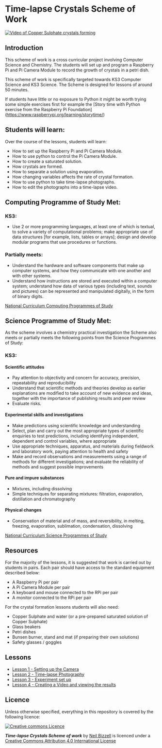 # Time-lapse Crystals Scheme of Work

[![Video of Copper Sulphate crystals forming](http://img.youtube.com/vi/SYl7JsgNdz4/0.jpg)](https://www.youtube.com/watch?v=SYl7JsgNdz4)



## Introduction
This scheme of work is a cross curricular project involving Computer Science and Chemistry. The students will set up and program a Raspberry Pi and Pi Camera Module to record the growth of crystals in a petri dish.

This scheme of work is specifically targeted towards KS3 Computer Science and KS3 Science. The Scheme is designed for lessons of around 50 minutes. 

If students have little or no exposure to Python it might be worth trying some simple exercises first for example the [Story time with Python exercise from the Raspberry Pi Foundation]
(https://www.raspberrypi.org/learning/storytime/)

## Students will learn:
Over the course of the lessons, students will learn:
- How to set up the Raspberry Pi and Pi Camera Module.
- How to use python to control the Pi Camera Module.
- How to create a saturated solution.
- How crystals are formed.
- How to separate a solution using evaporation.
- How changing variables affects the rate of crystal formation.
- How to use python to take time-lapse photographs.
- How to edit the photographs into a time-lapse video.

## Computing Programme of Study Met:
### KS3:
- Use 2 or more programming languages, at least one of which is textual, to solve a variety of computational problems; make appropriate use of data structures [for example, lists, tables or arrays]; design and develop modular programs that use procedures or functions.

### Partially meets:
- Understand the hardware and software components that make up computer systems, and how they communicate with one another and with other systems.
- Understand how instructions are stored and executed within a computer system; understand how data of various types (including text, sounds and pictures) can be represented and manipulated digitally, in the form of binary digits.

[National Curriculum Computing Programmes of Study](https://www.gov.uk/government/publications/national-curriculum-in-england-computing-programmes-of-study/national-curriculum-in-england-computing-programmes-of-study#key-stage-3)

## Science Programme of Study Met:
As the scheme involves a chemistry practical investigation the Scheme also meets or partially meets the following points from the Science Programmes of Study:

### KS3:
#### Scientific attitudes
- Pay attention to objectivity and concern for accuracy, precision, repeatability and reproducibility
- Understand that scientific methods and theories develop as earlier explanations are modified to take account of new evidence and ideas, together with the importance of publishing results and peer review
- Evaluate risks. 

#### Experimental skills and investigations
- Make predictions using scientific knowledge and understanding
- Select, plan and carry out the most appropriate types of scientific enquiries to test predictions, including identifying independent, dependent and control variables, where appropriate
- Use appropriate techniques, apparatus, and materials during fieldwork and laboratory work, paying attention to health and safety
- Make and record observations and measurements using a range of methods for different investigations; and evaluate the reliability of methods and suggest possible improvements

#### Pure and impure substances
- Mixtures, including dissolving
- Simple techniques for separating mixtures: filtration, evaporation, distillation and chromatography

#### Physical changes
- Conservation of material and of mass, and reversibility, in melting, freezing, evaporation, sublimation, condensation, dissolving

[National Curriculum Science Programmes of Study](https://www.gov.uk/government/publications/national-curriculum-in-england-science-programmes-of-study)


## Resources
For the majority of the lessons, it is suggested that work is carried out by students in pairs. Each pair should have access to the standard equipment described below:
- A Raspberry Pi per pair
- A Pi Camera Module per pair
- A keyboard and mouse connected to the RPi per pair
- A monitor connected to the RPi per pair

For the crystal formation lessons students will also need:
- Copper Sulphate and water (or a pre-prepared saturated solution of Copper Sulphate)
- Glass beakers
- Petri dishes
- Bunsen burner, stand and mat (if preparing their own solutions)
- Safety glasses / goggles

## Lessons
- [Lesson 1 - Setting up the Camera](Lesson-1/README.md)
- [Lesson 2 - Time-lapse Photography](Lesson-2/README.md)
- [Lesson 3 - Experiment set up](Lesson-3/README.md) 
- [Lesson 4 - Creating a Video and viewing the results](Lesson-5/README.md)

## Licence
Unless otherwise specified, everything in this repository is covered by the following licence:

[![Creative commons Licence](http://i.creativecommons.org/l/by-sa/4.0/88x31.png)](http://creativecommons.org/licenses/by-sa/4.0/)

***Time-lapse Crystals Scheme of work*** by [Neil Bizzell](https://twitter.com/PiVangelist) is licenced under a [Creative Commons Attribution 4.0 International License](http://creativecommons.org/licenses/by-sa/4.0/)

